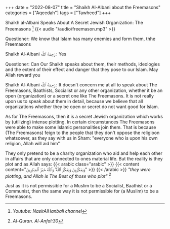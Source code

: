 +++
date = "2022-08-07"
title = "Shaikh Al-Albani about the Freemasons"
categories = ["Aqeedah"]
tags = ["Tawheed"]
+++

Shaikh al-Albani Speaks About A Secret Jewish Organization: The Freemasons [^2]
{{< audio "/audio/freemason.mp3" >}}

Questioner: 
We know that Islam has many enemies and form them, thhe Freemasons

Shaikh Al-Albani رَحِمَهُ ٱللَّٰه :
Yes

Questioner:
Can Our Shaikh speaks  about them, their methods, ideologies and the extent of their effect and danger that they pose to our Islam. May Allah reward you

Shaikh Al-Albani رَحِمَهُ ٱللَّٰه :
It doesn't concern me at all to speak about The Freemasons, Baathists, Socialist or any other organization, whether it be an open (organization) or a secret one like The Freemasons. It is not really upon us to speak about them in detail, because we believe that all organizations whether they be open or secret do not want good for Islam.

As for The Freemasons, then it is a secret Jewish organization which works by (utilizing) intense plotting. In certain circumstances The Freemasons were able to make some Islamic personalities join them. That is because (The Freemasons) feign to the people that they don't oppose the religioon whatsoever, as they say with us in Sham: "everyone who is upon his own religion, Allah will aid him"

They only pretend to be a charity organization who aid and help each other in affairs that are only connected to ones material life. But the reality is they plot and as Allah says: 
{{< arabic class="arabic" >}}
{{< content content="وَيَمْكُرُونَ وَيَمْكُرُ ٱللَّهُ ۖ وَٱللَّهُ خَيْرُ ٱلْمَـٰكِرِينَ" >}}
{{< /arabic  >}}
_"they were plotting, and Allah is The Best of those who plot"_ [^1]

Just as it is not permissible for a Muslim to be a Socialist, Baathist or a Communist,  then the same way it is not permissible for (a Muslim) to be a Freemasons.

[^1]: _Al-Quran. Al-Anfal:30_
[^2]: _Youtube: NasirAlHanbali channel_